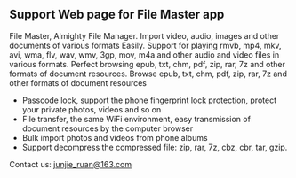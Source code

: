 ## Support Web page for File Master app

File Master, Almighty File Manager. Import video, audio, images and other documents of various formats Easily. 
Support for playing rmvb, mp4, mkv, avi, wma, flv, wav, wmv, 3gp, mov, m4a and other audio and video files in various formats. 
Perfect browsing epub, txt, chm, pdf, zip, rar, 7z and other formats of document resources. Browse epub, txt, chm, pdf, zip, rar, 7z and other formats of document resources 

- Passcode lock, support the phone fingerprint lock protection, protect your private photos, videos and so on
- File transfer, the same WiFi environment, easy transmission of document resources by the computer browser
- Bulk import photos and videos from phone albums
- Support decompress the compressed file: zip, rar, 7z, cbz, cbr, tar, gzip.


Contact us: junjie_ruan@163.com
